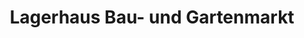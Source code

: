 ---
title: "Lagerhaus Bau- und Gartenmarkt"
url: /altenberg-bei-linz/lagerhaus-bau-und-gartenmarkt/
shop: Baumarkt
---